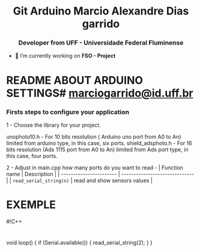<h1 align="center">Git Arduino Marcio Alexandre Dias garrido</h1>
<h3 align="center">Developer from UFF - Universidade Federal Fluminense</h3>

- 🔭 I’m currently working on **FSO - Project**


# README ABOUT ARDUINO SETTINGS# marciogarrido@id.uff.br

### Firsts steps to configure your application ###

1 - Choose the library for your project.

unophoto10.h - For 10 bits resolution ( Arduino uno port from A0 to An) limited from arduino type, in this case, six ports.
shield_adsphoto.h - For 16 bits resolution (Ads 1115 port from A0 to An) limited from Ads port type, in this case, four ports.

2 - Adjust in main.cpp how many ports do you want to read - 
| Function name           | Description                    |
| ----------------------- | ------------------------------ |
| `read_serial_string(n)` | read and show sensors values   |

# EXEMPLE 

#!C++
#
void loop()
{
	if (Serial.available())
	{
		read_serial_string(2);
	}
}